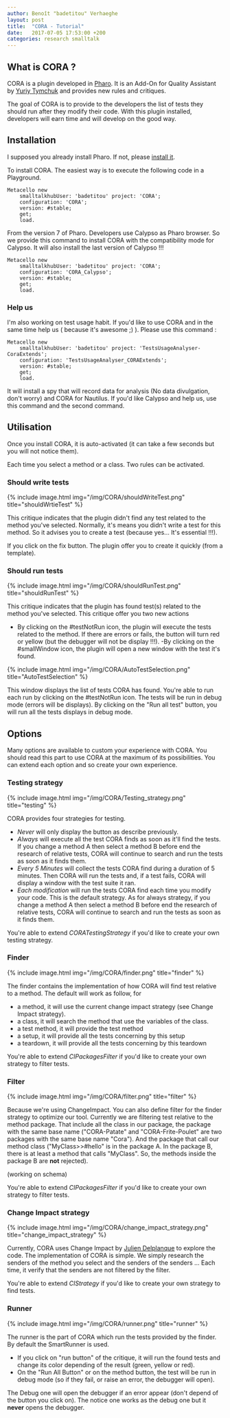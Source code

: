 ```yaml
---
author: Benoît "badetitou" Verhaeghe
layout: post
title:  "CORA - Tutorial"
date:   2017-07-05 17:53:00 +200
categories: research smalltalk
---
```


## What is CORA ?

CORA is a plugin developed in [Pharo](http://pharo.org/). It is an Add-On for Quality Assistant by [Yuriy Tymchuk](http://yuriy.tymch.uk/) and provides new rules and critiques.

The goal of CORA is to provide to the developers the list of tests they should run after they modify their code.
With this plugin installed, developers will earn time and will develop on the good way.

## Installation

I supposed you already install Pharo. If not, please [install it](http://pharo.org/download).

To install CORA. The easiest way is to execute the following code in a Playground.

```st
Metacello new
    smalltalkhubUser: 'badetitou' project: 'CORA';
    configuration: 'CORA';
    version: #stable;
    get;
    load.
```

From the version 7 of Pharo. Developers use Calypso as Pharo browser.
So we provide this command to install CORA with the compatibility mode for Calypso.
It will also install the last version of Calypso !!!

```st
Metacello new
    smalltalkhubUser: 'badetitou' project: 'CORA';
    configuration: 'CORA_Calypso';
    version: #stable;
    get;
    load.
```

### Help us

I'm also working on test usage habit. If you'd like to use CORA and in the same time help us ( because it's awesome ;) ).
Please use this command :


```st
Metacello new
    smalltalkhubUser: 'badetitou' project: 'TestsUsageAnalyser-CoraExtends';
    configuration: 'TestsUsageAnalyser_CORAExtends';
    version: #stable;
    get;
    load.
```

It will install a spy that will record data for analysis (No data divulgation, don't worry) and CORA for Nautilus.
If you'd like Calypso and help us, use this command and the second command.

## Utilisation

Once you install CORA, it is auto-activated (it can take a few seconds but you will not notice them).

Each time you select a method or a class. Two rules can be activated.

### Should write tests

{% include image.html
            img="/img/CORA/shouldWriteTest.png"
            title="shouldWrtieTest"
%}

This critique indicates that the plugin didn't find any test related to the method you've selected.
Normally, it's means you didn't write a test for this method.
So it advises you to create a test (because yes... It's essential !!!).

If you click on the fix button.
The plugin offer you to create it quickly (from a template).

### Should run tests

{% include image.html
            img="/img/CORA/shouldRunTest.png"
            title="shouldRunTest"
%}

This critique indicates that the plugin has found test(s) related to the method you've selected.
This critique offer you two new actions
- By clicking on the #testNotRun icon, the plugin will execute the tests related to the method.
If there are errors or fails, the button will turn red or yellow (but the debugger will not be display !!!).
-By clicking on the #smallWindow icon, the plugin will open a new window with the test it's found.

{% include image.html
            img="/img/CORA/AutoTestSelection.png"
            title="AutoTestSelection"
%}

This window displays the list of tests CORA has found.
You're able to run each run by clicking on the #testNotRun icon.
The tests will be run in debug mode (errors will be displays).
By clicking on the "Run all test" button, you will run all the tests displays in debug mode.

## Options

Many options are available to custom your experience with CORA.
You should read this part to use CORA at the maximum of its possibilities.
You can extend each option and so create your own experience.

### Testing strategy

{% include image.html
            img="/img/CORA/Testing_strategy.png"
            title="testing"
%}

CORA provides four strategies for testing.

- *Never* will only display the button as describe previously.
- *Always* will execute all the test CORA finds as soon as it'll find the tests.
If you change a method A then select a method B before end the research of relative tests, CORA will continue to search and run the tests as soon as it finds them.
- *Every 5 Minutes* will collect the tests CORA find during a duration of 5 minutes.
Then CORA will run the tests and, if a test fails, CORA will display a window with the test suite it ran.
- *Each modification* will run the tests CORA find each time you modify your code.
This is the default strategy.
As for always strategy, if you change a method A then select a method B before end the research of relative tests, CORA will continue to search and run the tests as soon as it finds them.

You're able to extend *CORATestingStrategy* if you'd like to create your own testing strategy.

### Finder

{% include image.html
            img="/img/CORA/finder.png"
            title="finder"
%}

The finder contains the implementation of how CORA will find test relative to a method.
The default will work as follow, for
- a method, it will use the current change impact strategy (see Change Impact strategy).
- a class, it will search the method that use the variables of the class.
- a test method, it will provide the test method
- a setup, it will provide all the tests concerning by this setup
- a teardown, it will provide all the tests concerning by this teardown

You're able to extend *CIPackagesFilter* if you'd like to create your own strategy to filter tests.

### Filter

{% include image.html
            img="/img/CORA/filter.png"
            title="filter"
%}

Because we're using ChangeImpact.
You can also define filter for the finder strategy to optimize our tool.
Currently we are filtering test relative to the method package.
That include all the class in our package, the package with the same base name ("CORA-Patate" and "CORA-Frite-Poulet" are two packages with the same base name "Cora").
And the package that call our method class ("MyClass>>#hello" is in the package A. In the package B, there is at least a method that calls "MyClass". So, the methods inside the package B are **not** rejected).

(working on schema)

You're able to extend *CIPackagesFilter* if you'd like to create your own strategy to filter tests.

### Change Impact strategy

{% include image.html
            img="/img/CORA/change_impact_strategy.png"
            title="change_impact_strategy"
%}


Currently, CORA uses Change Impact by [Julien Delplanque](https://juliendelplanque.be/) to explore the code.
The implementation of CORA is simple.
We simply research the senders of the method you select and the senders of the senders ...
Each time, it verify that the senders are not filtered by the filter.

You're able to extend *CIStrategy* if you'd like to create your own strategy to find tests.

### Runner

{% include image.html
            img="/img/CORA/runner.png"
            title="runner"
%}


The runner is the part of CORA which run the tests provided by the finder.
By default the SmartRunner is used.
- If you click on "run button" of the critique, it will run the found tests and change its color depending of the result (green, yellow or red).
- On the "Run All Button" or on the method button, the test will be run in debug mode (so if they fail, or raise an error, the debugger will open).

The Debug one will open the debugger if an error appear (don't depend of the button you click on).
The notice one works as the debug one but it **never** opens the debugger.
